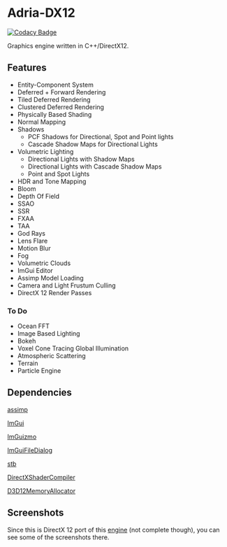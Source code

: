 # Adria-DX12

[![Codacy Badge](https://api.codacy.com/project/badge/Grade/11a6904c733a48daaf68fa7ecb8b5d57)](https://app.codacy.com/gh/mate286/Adria-DX12?utm_source=github.com&utm_medium=referral&utm_content=mate286/Adria-DX12&utm_campaign=Badge_Grade_Settings)

Graphics engine written in C++/DirectX12. 
## Features
* Entity-Component System
* Deferred + Forward Rendering 
* Tiled Deferred Rendering 
* Clustered Deferred Rendering
* Physically Based Shading
* Normal Mapping
* Shadows
    - PCF Shadows for Directional, Spot and Point lights
    - Cascade Shadow Maps for Directional Lights
* Volumetric Lighting
    - Directional Lights with Shadow Maps
    - Directional Lights with Cascade Shadow Maps
    - Point and Spot Lights 
* HDR and Tone Mapping
* Bloom
* Depth Of Field
* SSAO
* SSR
* FXAA
* TAA
* God Rays
* Lens Flare
* Motion Blur
* Fog
* Volumetric Clouds
* ImGui Editor
* Assimp Model Loading
* Camera and Light Frustum Culling
* DirectX 12 Render Passes

### To Do
* Ocean FFT
* Image Based Lighting
* Bokeh
* Voxel Cone Tracing Global Illumination
* Atmospheric Scattering
* Terrain
* Particle Engine

## Dependencies
[assimp](https://github.com/assimp/assimp)

[ImGui](https://github.com/ocornut/imgui)

[ImGuizmo](https://github.com/CedricGuillemet/ImGuizmo)

[ImGuiFileDialog](https://github.com/aiekick/ImGuiFileDialog)

[stb](https://github.com/nothings/stb)

[DirectXShaderCompiler](https://github.com/microsoft/DirectXShaderCompiler)

[D3D12MemoryAllocator](https://github.com/GPUOpen-LibrariesAndSDKs/D3D12MemoryAllocator)

## Screenshots

Since this is DirectX 12 port of this [engine](https://github.com/mate286/Adria-DX11)
(not complete though), you can see some of the screenshots there.
